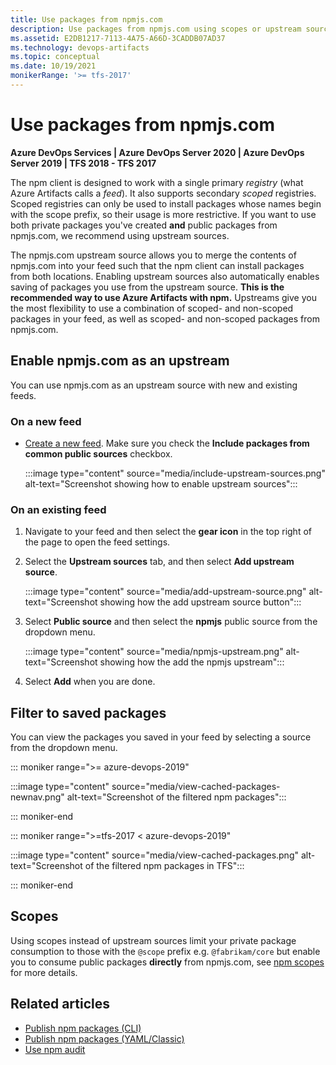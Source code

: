 ```yaml
---
title: Use packages from npmjs.com
description: Use packages from npmjs.com using scopes or upstream sources
ms.assetid: E2DB1217-7113-4A75-A66D-3CADDB07AD37
ms.technology: devops-artifacts
ms.topic: conceptual
ms.date: 10/19/2021
monikerRange: '>= tfs-2017'
---
```


# Use packages from npmjs.com

**Azure DevOps Services | Azure DevOps Server 2020 | Azure DevOps Server 2019 | TFS 2018 - TFS 2017**

The npm client is designed to work with a single primary *registry* (what Azure Artifacts calls a *feed*). It also supports secondary *scoped* registries. Scoped registries can only be used to install packages whose names begin with the scope prefix, so their usage is more restrictive. If you want to use both private packages you've created **and** public packages from npmjs.com, we recommend using upstream sources. 

The npmjs.com upstream source allows you to merge the contents of npmjs.com into your feed such that the npm client can install packages from both locations.  Enabling upstream sources also automatically enables saving of packages you use from the upstream source. **This is the recommended way to use Azure Artifacts with npm.** Upstreams give you the most flexibility to use a combination of scoped- and non-scoped packages in your feed, as well as scoped- and non-scoped packages from npmjs.com.

## Enable npmjs.com as an upstream

You can use npmjs.com as an upstream source with new and existing feeds.

### On a new feed

- [Create a new feed](../get-started-npm.md#create-a-feed). Make sure you check the **Include packages from common public sources** checkbox.

    :::image type="content" source="media/include-upstream-sources.png" alt-text="Screenshot showing how to enable upstream sources":::

### On an existing feed

1. Navigate to your feed and then select the **gear icon** in the top right of the page to open the feed settings.
1. Select the **Upstream sources** tab, and then select **Add upstream source**.

    :::image type="content" source="media/add-upstream-source.png" alt-text="Screenshot showing how the add upstream source button":::

1. Select **Public source** and then select the **npmjs** public source from the dropdown menu.

    :::image type="content" source="media/npmjs-upstream.png" alt-text="Screenshot showing how the add the npmjs upstream":::

1. Select **Add** when you are done.

## Filter to saved packages

You can view the packages you saved in your feed by selecting a source from the dropdown menu.

::: moniker range=">= azure-devops-2019"  

:::image type="content" source="media/view-cached-packages-newnav.png" alt-text="Screenshot of the filtered npm packages":::

::: moniker-end

::: moniker range=">=tfs-2017 < azure-devops-2019"


:::image type="content" source="media/view-cached-packages.png" alt-text="Screenshot of the filtered npm packages in TFS":::

::: moniker-end

## Scopes

Using scopes instead of upstream sources limit your private package consumption to those with the `@scope` prefix e.g. `@fabrikam/core` but enable you to consume public packages **directly** from npmjs.com, see [npm scopes](scopes.md) for more details.

## Related articles

- [Publish npm packages (CLI)](./publish.md)
- [Publish npm packages (YAML/Classic)](../../pipelines/artifacts/npm.md)
-  [Use npm audit](./npm-audit.md)
